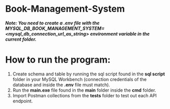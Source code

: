 # Book-Management-System

***Note: You need to create a .env file with the MYSQL_DB_BOOK_MANAGEMENT_SYSTEM=<mysql_db_connection_url_as_string> environment variable in the current folder.***

# How to run the program:

1. Create schema and table by running the sql script found in the **sql script** folder in your MySQL Workbench (connection credentials of the database and inside the **.env** file must match).
2. Run the **main.exe** file found in the **main** folder inside the **cmd** folder.
3. Import Postman collections from the **tests** folder to test out each API endpoint.
